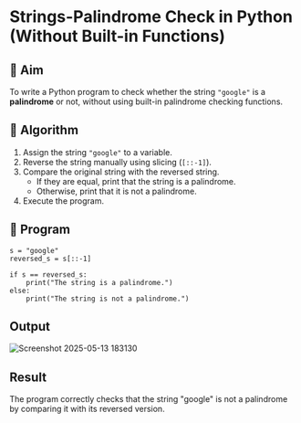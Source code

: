 # Strings-Palindrome Check in Python (Without Built-in Functions)

## 🎯 Aim
To write a Python program to check whether the string `"google"` is a **palindrome** or not, without using built-in palindrome checking functions.

## 🧠 Algorithm
1. Assign the string `"google"` to a variable.
2. Reverse the string manually using slicing (`[::-1]`).
3. Compare the original string with the reversed string.
   - If they are equal, print that the string is a palindrome.
   - Otherwise, print that it is not a palindrome.
4. Execute the program.

## 🧾 Program
```
s = "google"
reversed_s = s[::-1]

if s == reversed_s:
    print("The string is a palindrome.")
else:
    print("The string is not a palindrome.")
```

## Output
![Screenshot 2025-05-13 183130](https://github.com/user-attachments/assets/5f702a2b-eed4-44b2-b753-8513bebe636d)



## Result
The program correctly checks that the string "google" is not a palindrome by comparing it with its reversed version.
